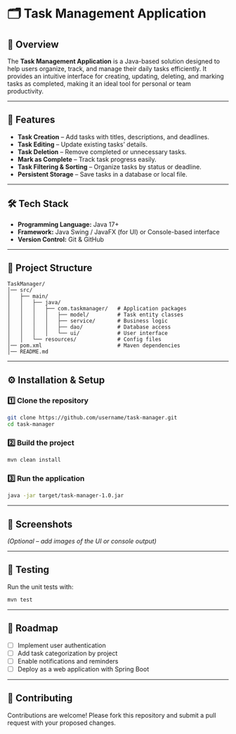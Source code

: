 

# 🗂️ Task Management Application

## 📌 Overview

The **Task Management Application** is a Java-based solution designed to help users organize, track, and manage their daily tasks efficiently.
It provides an intuitive interface for creating, updating, deleting, and marking tasks as completed, making it an ideal tool for personal or team productivity.

---

## 🚀 Features

* **Task Creation** – Add tasks with titles, descriptions, and deadlines.
* **Task Editing** – Update existing tasks’ details.
* **Task Deletion** – Remove completed or unnecessary tasks.
* **Mark as Complete** – Track task progress easily.
* **Task Filtering & Sorting** – Organize tasks by status or deadline.
* **Persistent Storage** – Save tasks in a database or local file.

---

## 🛠️ Tech Stack

* **Programming Language:** Java 17+
* **Framework:** Java Swing / JavaFX (for UI) or Console-based interface
* **Version Control:** Git & GitHub

---

## 📂 Project Structure

```
TaskManager/
│── src/
│   ├── main/
│   │   ├── java/
│   │   │   ├── com.taskmanager/   # Application packages
│   │   │   │   ├── model/         # Task entity classes
│   │   │   │   ├── service/       # Business logic
│   │   │   │   ├── dao/           # Database access
│   │   │   │   └── ui/            # User interface
│   │   └── resources/             # Config files
│── pom.xml                        # Maven dependencies
│── README.md
```

---

## ⚙️ Installation & Setup

### 1️⃣ Clone the repository

```bash
git clone https://github.com/username/task-manager.git
cd task-manager
```

### 2️⃣ Build the project

```bash
mvn clean install
```

### 3️⃣ Run the application

```bash
java -jar target/task-manager-1.0.jar
```

---

## 📸 Screenshots

*(Optional – add images of the UI or console output)*

---

## 🧪 Testing

Run the unit tests with:

```bash
mvn test
```

---

## 📌 Roadmap

* [ ] Implement user authentication
* [ ] Add task categorization by project
* [ ] Enable notifications and reminders
* [ ] Deploy as a web application with Spring Boot

---

## 🤝 Contributing

Contributions are welcome!
Please fork this repository and submit a pull request with your proposed changes.

